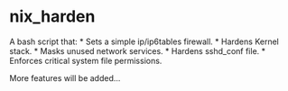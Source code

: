 # nix_harden

A bash script that:
	* Sets a simple ip/ip6tables firewall.
	* Hardens Kernel stack.
	* Masks unused network services.
	* Hardens sshd_conf file.
	* Enforces critical system file permissions.

More features will be added...

